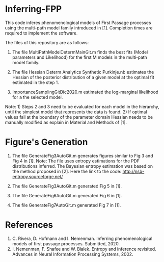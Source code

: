 # Inferring-FPP

This code inferes phenomenological models of First Passage processes using the multi-path model family introduced in [1]. Completion times are required to implement the software. 

The files of this repository are as follows:

1. The file MultiPathModelDetermMainGit.m finds the best fits (Model parameters and Likelihood) for the first M models in the multi-path model family.

2. The file Hessian Determ Analytics Synthetic Purkinje.nb estimates the Hessian of the posterior distribution of a given model at the optimal fit estimated in the    step 1.
3. ImportanceSamplingGitDic2020.m estimated the log-marginal likelihood for a the selected model.

Note: 1) Steps 2 and 3 need to be evaluated for each model in the hierarchy, until the simplest model that represents the data is found. 2) If optimal values fall at the boundary of the parameter domain Hessian needs to be manually modified as explain in Material and Methods of [1].

# Figure's Generation

1. The file GenerateFig3AutoGit.m generates figures similar to Fig 3 and Fig 4 in [1].
   Note: The file uses entropy estimations for the PDF distributions inferred. The Bayesian entropy estimation was based on the method proposed in [2]. Here the 
   link to the code:
   http://nsb-entropy.sourceforge.net/
   
2. The file GenerateFig3AutoGit.m generated Fig 5 in [1]. 

3. The file GenerateFig6AutoGit.m generated Fig 6 in [1].

4. The file GenerateFig7AutoGit.m generated Fig 7 in [1].




# References

1. C. Rivera, D. Hofmann and I. Nemenman. Inferring phenomenological models of first passage processes. Submitted, 2020.
2. I. Nemenman, F. Shafee and W. Bialek. Entropy and inference revisited. Advances in Neural Information Processing Systems, 2002.

